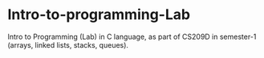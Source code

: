 # Intro-to-programming-Lab
Intro to Programming (Lab) in C language, as part of CS209D in semester-1 (arrays, linked lists, stacks, queues).
